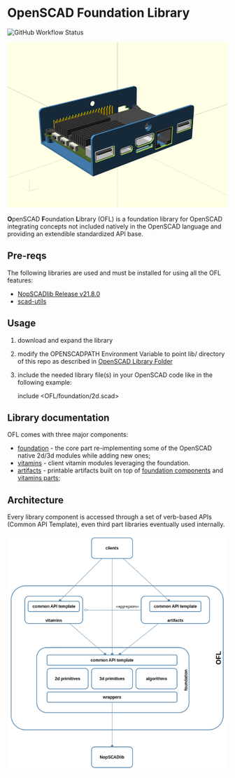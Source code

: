 # OpenSCAD Foundation Library

![GitHub Workflow Status](https://img.shields.io/github/actions/workflow/status/ggabbiani/OFL/tests.yml?label=tests&style=square)

![Cover](docs/800x600/cover.png)

**O**penSCAD **F**oundation **L**ibrary (OFL) is a foundation library for OpenSCAD integrating concepts not included natively in the OpenSCAD language and providing an extendible standardized API base.

## Pre-reqs

The following libraries are used and must be installed for using all the OFL features:

* [NopSCADlib Release v21.8.0](https://github.com/nophead/NopSCADlib/releases/tag/v21.8.0)
* [scad-utils](https://github.com/openscad/scad-utils)

## Usage

1. download and expand the library
2. modify the OPENSCADPATH Environment Variable to point lib/ directory of this repo as described in [OpenSCAD Library Folder](https://en.wikibooks.org/wiki/OpenSCAD_User_Manual/Libraries#Library_Locations)
3. include the needed library file(s) in your OpenSCAD code like in the following example:

    include \<OFL/foundation/2d.scad\>

## Library documentation

OFL comes with three major components:

* [foundation](docs/foundation/README.md) - the core part re-implementing some of the OpenSCAD native 2d/3d modules while adding new ones;
* [vitamins](docs/vitamins/README.md) - client vitamin modules leveraging the foundation.
* [artifacts](docs/artifacts/README.md) - printable artifacts built on top of [foundation components](docs/foundation/README.md) and [vitamins parts](docs/vitamins/README.md);

## Architecture

Every library component is accessed through a set of verb-based APIs (Common API Template), even third part libraries eventually used internally.

![OFL architecture](docs/architecture.png)
